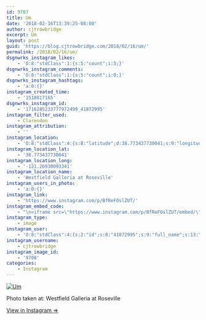 ```yaml
---
id: 9707
title: Um
date: '2018-02-16T13:39:25-08:00'
author: cjtrowbridge
excerpt: Um
layout: post
guid: 'https://blog.cjtrowbridge.com/2018/02/16/um/'
permalink: /2018/02/16/um/
dsgnwrks_instagram_likes:
    - 'O:8:"stdClass":1:{s:5:"count";i:5;}'
dsgnwrks_instagram_comments:
    - 'O:8:"stdClass":1:{s:5:"count";i:0;}'
dsgnwrks_instagram_hashtags:
    - 'a:0:{}'
instagram_created_time:
    - '1518817165'
dsgnwrks_instagram_id:
    - '1716285233777972499_41872995'
instagram_filter_used:
    - Clarendon
instagram_attribution:
    - ''
instagram_location:
    - 'O:8:"stdClass":4:{s:8:"latitude";d:38.773437730041;s:9:"longitude";d:-121.26930093341;s:4:"name";s:31:"Westfield Galleria at Roseville";s:2:"id";i:98933;}'
instagram_location_lat:
    - '38.773437730041'
instagram_location_long:
    - '-121.26930093341'
instagram_location_name:
    - 'Westfield Galleria at Roseville'
instagram_users_in_photo:
    - 'a:0:{}'
instagram_link:
    - 'https://www.instagram.com/p/BfReFOslZUT/'
instagram_embed_code:
    - "\n<iframe src=\"https://www.instagram.com/p/BfReFOslZUT/embed/\" width=\"612\" height=\"710\" frameborder=\"0\" scrolling=\"no\" allowtransparency=\"true\" class=\"insta-image-embed\"></iframe>\n"
instagram_type:
    - image
instagram_user:
    - 'O:8:"stdClass":4:{s:2:"id";s:8:"41872995";s:9:"full_name";s:13:"CJ Trowbridge";s:15:"profile_picture";s:141:"https://scontent.cdninstagram.com/vp/de69b7330c0c25c050ecfa136eea9cfb/5B1A851C/t51.2885-19/s150x150/13724650_1188772791164794_142557231_a.jpg";s:8:"username";s:12:"cjtrowbridge";}'
instagram_username:
    - cjtrowbridge
instagram_image_id:
    - '9708'
categories:
    - Instagram
---
```


[![Um](https://blog.cjtrowbridge.com/wp-content/uploads/2018/02/1518817165-1-1.jpg)](https://www.instagram.com/p/BfReFOslZUT/)

Photo taken at: Westfield Galleria at Roseville

[View in Instagram ⇒](https://www.instagram.com/p/BfReFOslZUT/)